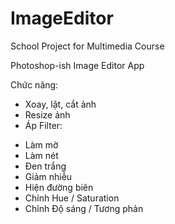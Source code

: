 # ImageEditor
School Project for Multimedia Course

Photoshop-ish Image Editor App

Chức năng:
- Xoay, lật, cắt ảnh
- Resize ảnh
- Áp Filter:
+ Làm mờ
+ Làm nét
+ Đen trắng
+ Giảm nhiễu
+ Hiện đường biên
+ Chỉnh Hue / Saturation
+ Chỉnh Độ sáng / Tương phản
